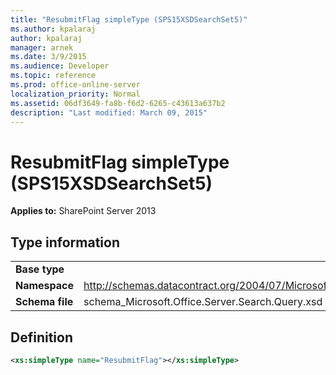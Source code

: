 ```yaml
---
title: "ResubmitFlag simpleType (SPS15XSDSearchSet5)"
ms.author: kpalaraj
author: kpalaraj
manager: arnek
ms.date: 3/9/2015
ms.audience: Developer
ms.topic: reference
ms.prod: office-online-server
localization_priority: Normal
ms.assetid: 06df3649-fa8b-f6d2-6265-c43613a637b2
description: "Last modified: March 09, 2015"
---
```


# ResubmitFlag simpleType (SPS15XSDSearchSet5)

 
  
 **Applies to:** SharePoint Server 2013
  
## Type information

|||
|:-----|:-----|
|**Base type** <br/> ||
|**Namespace** <br/> |http://schemas.datacontract.org/2004/07/Microsoft.Office.Server.Search.Query  <br/> |
|**Schema file** <br/> |schema_Microsoft.Office.Server.Search.Query.xsd  <br/> |
   
## Definition

```XML
<xs:simpleType name="ResubmitFlag"></xs:simpleType>

```


